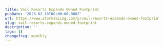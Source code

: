 ```yaml
---
title: Vail Resorts Expands Owned Footprint
pubDate: '2023-02-10T00:00:00.000Z'
url: https://www.stormskiing.com/p/vail-resorts-expands-owned-footprint
slug: vail-resorts-expands-owned-footprint
description: ''
tags: []
changefreq: monthly
---
```


<!-- Add post content below -->
